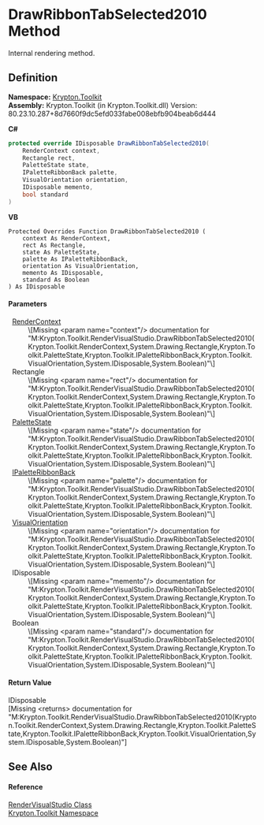 # DrawRibbonTabSelected2010 Method


Internal rendering method.



## Definition
**Namespace:** <a href="79d2eac2-21f4-54ff-7552-b20c33c30600.md">Krypton.Toolkit</a>  
**Assembly:** Krypton.Toolkit (in Krypton.Toolkit.dll) Version: 80.23.10.287+8d7660f9dc5efd033fabe008ebfb904beab6d444

**C#**
``` C#
protected override IDisposable DrawRibbonTabSelected2010(
	RenderContext context,
	Rectangle rect,
	PaletteState state,
	IPaletteRibbonBack palette,
	VisualOrientation orientation,
	IDisposable memento,
	bool standard
)
```
**VB**
``` VB
Protected Overrides Function DrawRibbonTabSelected2010 ( 
	context As RenderContext,
	rect As Rectangle,
	state As PaletteState,
	palette As IPaletteRibbonBack,
	orientation As VisualOrientation,
	memento As IDisposable,
	standard As Boolean
) As IDisposable
```



#### Parameters
<dl><dt>  <a href="ef60a5af-08ff-7a94-87f5-362a7e392cd4.md">RenderContext</a></dt><dd>\[Missing &lt;param name="context"/&gt; documentation for "M:Krypton.Toolkit.RenderVisualStudio.DrawRibbonTabSelected2010(Krypton.Toolkit.RenderContext,System.Drawing.Rectangle,Krypton.Toolkit.PaletteState,Krypton.Toolkit.IPaletteRibbonBack,Krypton.Toolkit.VisualOrientation,System.IDisposable,System.Boolean)"\]</dd><dt>  Rectangle</dt><dd>\[Missing &lt;param name="rect"/&gt; documentation for "M:Krypton.Toolkit.RenderVisualStudio.DrawRibbonTabSelected2010(Krypton.Toolkit.RenderContext,System.Drawing.Rectangle,Krypton.Toolkit.PaletteState,Krypton.Toolkit.IPaletteRibbonBack,Krypton.Toolkit.VisualOrientation,System.IDisposable,System.Boolean)"\]</dd><dt>  <a href="93e626cd-00cf-240e-06c6-ab4d47e982ba.md">PaletteState</a></dt><dd>\[Missing &lt;param name="state"/&gt; documentation for "M:Krypton.Toolkit.RenderVisualStudio.DrawRibbonTabSelected2010(Krypton.Toolkit.RenderContext,System.Drawing.Rectangle,Krypton.Toolkit.PaletteState,Krypton.Toolkit.IPaletteRibbonBack,Krypton.Toolkit.VisualOrientation,System.IDisposable,System.Boolean)"\]</dd><dt>  <a href="13cd7430-f4ec-280c-908b-9fb4e3ced7ea.md">IPaletteRibbonBack</a></dt><dd>\[Missing &lt;param name="palette"/&gt; documentation for "M:Krypton.Toolkit.RenderVisualStudio.DrawRibbonTabSelected2010(Krypton.Toolkit.RenderContext,System.Drawing.Rectangle,Krypton.Toolkit.PaletteState,Krypton.Toolkit.IPaletteRibbonBack,Krypton.Toolkit.VisualOrientation,System.IDisposable,System.Boolean)"\]</dd><dt>  <a href="d38051f8-c2cc-e81c-0029-02f7ad46f2fa.md">VisualOrientation</a></dt><dd>\[Missing &lt;param name="orientation"/&gt; documentation for "M:Krypton.Toolkit.RenderVisualStudio.DrawRibbonTabSelected2010(Krypton.Toolkit.RenderContext,System.Drawing.Rectangle,Krypton.Toolkit.PaletteState,Krypton.Toolkit.IPaletteRibbonBack,Krypton.Toolkit.VisualOrientation,System.IDisposable,System.Boolean)"\]</dd><dt>  IDisposable</dt><dd>\[Missing &lt;param name="memento"/&gt; documentation for "M:Krypton.Toolkit.RenderVisualStudio.DrawRibbonTabSelected2010(Krypton.Toolkit.RenderContext,System.Drawing.Rectangle,Krypton.Toolkit.PaletteState,Krypton.Toolkit.IPaletteRibbonBack,Krypton.Toolkit.VisualOrientation,System.IDisposable,System.Boolean)"\]</dd><dt>  Boolean</dt><dd>\[Missing &lt;param name="standard"/&gt; documentation for "M:Krypton.Toolkit.RenderVisualStudio.DrawRibbonTabSelected2010(Krypton.Toolkit.RenderContext,System.Drawing.Rectangle,Krypton.Toolkit.PaletteState,Krypton.Toolkit.IPaletteRibbonBack,Krypton.Toolkit.VisualOrientation,System.IDisposable,System.Boolean)"\]</dd></dl>

#### Return Value
IDisposable  
\[Missing &lt;returns&gt; documentation for "M:Krypton.Toolkit.RenderVisualStudio.DrawRibbonTabSelected2010(Krypton.Toolkit.RenderContext,System.Drawing.Rectangle,Krypton.Toolkit.PaletteState,Krypton.Toolkit.IPaletteRibbonBack,Krypton.Toolkit.VisualOrientation,System.IDisposable,System.Boolean)"\]

## See Also


#### Reference
<a href="f522e355-bd48-38d3-0ac5-54aaf39a7864.md">RenderVisualStudio Class</a>  
<a href="79d2eac2-21f4-54ff-7552-b20c33c30600.md">Krypton.Toolkit Namespace</a>  
